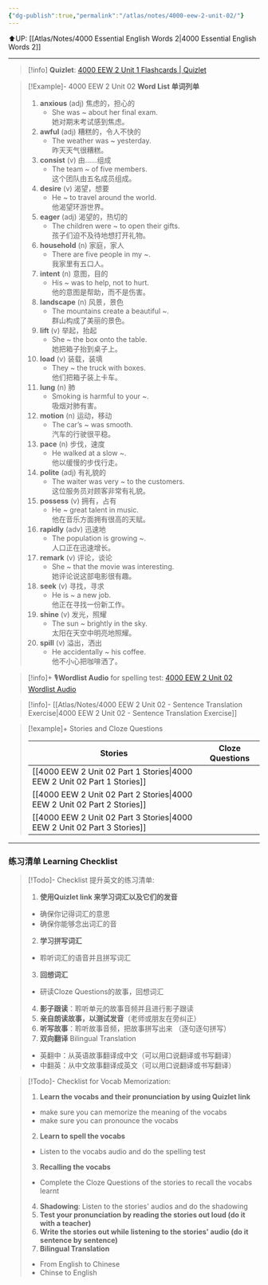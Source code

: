 ```yaml
---
{"dg-publish":true,"permalink":"/atlas/notes/4000-eew-2-unit-02/"}
---
```


⬆️UP: [[Atlas/Notes/4000 Essential English Words 2\|4000 Essential English Words 2]]

---
> [!info] **Quizlet**:  [4000 EEW 2 Unit 1 Flashcards | Quizlet]()

> [!Example]- 4000 EEW 2 Unit 02 **Word List 单词列单**
> 1. **anxious** (adj) 焦虑的，担心的
>     - She was ~ about her final exam.  
>         她对期末考试感到焦虑。
> 2. **awful** (adj) 糟糕的，令人不快的
>     - The weather was ~ yesterday.  
>         昨天天气很糟糕。
> 3. **consist** (v) 由……组成
>     - The team ~ of five members.  
>         这个团队由五名成员组成。
> 4. **desire** (v) 渴望，想要
>     - He ~ to travel around the world.  
>         他渴望环游世界。
> 5. **eager** (adj) 渴望的，热切的
>     - The children were ~ to open their gifts.  
>         孩子们迫不及待地想打开礼物。
> 6. **household** (n) 家庭，家人
>     - There are five people in my ~.  
>         我家里有五口人。
> 7. **intent** (n) 意图，目的
>     - His ~ was to help, not to hurt.  
>         他的意图是帮助，而不是伤害。
> 8. **landscape** (n) 风景，景色
>     - The mountains create a beautiful ~.  
>         群山构成了美丽的景色。
> 9. **lift** (v) 举起，抬起
>     - She ~ the box onto the table.  
>         她把箱子抬到桌子上。
> 10. **load** (v) 装载，装填
>     - They ~ the truck with boxes.  
>         他们把箱子装上卡车。
> 11. **lung** (n) 肺
>     - Smoking is harmful to your ~.  
>         吸烟对肺有害。
> 12. **motion** (n) 运动，移动
>     - The car’s ~ was smooth.  
>         汽车的行驶很平稳。
> 13. **pace** (n) 步伐，速度
>     - He walked at a slow ~.  
>         他以缓慢的步伐行走。
> 14. **polite** (adj) 有礼貌的
>     - The waiter was very ~ to the customers.  
>         这位服务员对顾客非常有礼貌。
> 15. **possess** (v) 拥有，占有
>     - He ~ great talent in music.  
>         他在音乐方面拥有很高的天赋。
> 16. **rapidly** (adv) 迅速地
>     - The population is growing ~.  
>         人口正在迅速增长。
> 17. **remark** (v) 评论，谈论
>     - She ~ that the movie was interesting.  
>         她评论说这部电影很有趣。
> 18. **seek** (v) 寻找，寻求
>     - He is ~ a new job.  
>         他正在寻找一份新工作。
> 19. **shine** (v) 发光，照耀
>     - The sun ~ brightly in the sky.  
>         太阳在天空中明亮地照耀。
> 20. **spill** (v) 溢出，洒出
>     - He accidentally ~ his coffee.  
>         他不小心把咖啡洒了。

> [!info]+ 🎙️**Wordlist Audio** for spelling test: [4000 EEW 2 Unit 02 Wordlist Audio]()

> [!info]- [[Atlas/Notes/4000 EEW 2 Unit 02 -  Sentence Translation Exercise\|4000 EEW 2 Unit 02 -  Sentence Translation Exercise]]

> [!example]+ Stories and Cloze Questions
> 
> | Stories                               | Cloze Questions |
> | ------------------------------------- | --------------- |
>| [[4000 EEW 2 Unit 02 Part 1 Stories\|4000 EEW 2 Unit 02 Part 1 Stories]] |                 |
> | [[4000 EEW 2 Unit 02 Part 2 Stories\|4000 EEW 2 Unit 02 Part 2 Stories]] |                 |
> | [[4000 EEW 2 Unit 02 Part 3 Stories\|4000 EEW 2 Unit 02 Part 3 Stories]] |                 |


---

### 练习清单 Learning Checklist

> [!Todo]- Checklist 提升英文的练习清单:
> 1. **使用Quizlet link 来学习词汇以及它们的发音** 
>	- 确保你记得词汇的意思 
>	- 确保你能够念出词汇的音 
> 2. **学习拼写词汇** 
>	- 聆听词汇的语音并且拼写词汇 
> 3. **回想词汇**
>	- 研读Cloze Questions的故事，回想词汇 
> 4. **影子跟读**：聆听单元的故事音频并且进行影子跟读 
> 5. **亲自朗读故事，以测试发音**（老师或朋友在旁纠正）
> 6. **听写故事**：聆听故事音频，把故事拼写出来 （逐句逐句拼写）
> 7. **双向翻译** Bilingual Translation 
>	- 英翻中：从英语故事翻译成中文（可以用口说翻译或书写翻译）
>	- 中翻英：从中文故事翻译成英文（可以用口说翻译或书写翻译）

> [!Todo]- Checklist for Vocab Memorization:
> 
> 1. **Learn the vocabs and their pronunciation by using Quizlet link**
>	- make sure you can memorize the meaning of the vocabs
>	- make sure you can pronounce the vocabs
> 2. **Learn to spell the vocabs**
>	- Listen to the vocabs audio and do the spelling test
> 3. **Recalling the vocabs**
>	- Complete the Cloze Questions of the stories to recall the vocabs learnt
> 4. **Shadowing**: Listen to the stories' audios and do the shadowing
> 5. **Test your pronunciation by reading the stories out loud (do it with a teacher)**
> 6. **Write the stories out while listening to the stories' audio (do it sentence by sentence)**
> 7. **Bilingual Translation** 
> 	- From English to Chinese
> 	- Chinse to English

